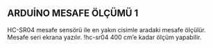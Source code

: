 ## ARDUİNO MESAFE ÖLÇÜMÜ 1

HC-SR04 mesafe sensörü ile en yakın cisimle aradaki mesafe ölçülür. Mesafe seri ekrana  yazılır. !hc-sr04 400 cm’e kadar ölçüm yapabilir.